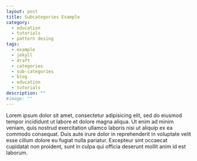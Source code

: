```yaml
---
layout: post
title: Subcategories Example
category:
  - education
  - tutorials
  - pattern desing
tags:
  - example
  - jekyll
  - draft
  - categories
  - sub-categories
  - blog
  - education
  - tutorials
description: ""
#image: ""
---
```


Lorem ipsum dolor sit amet, consectetur adipisicing elit, sed do eiusmod tempor incididunt ut labore et dolore magna aliqua. Ut enim ad minim veniam, quis nostrud exercitation ullamco laboris nisi ut aliquip ex ea commodo consequat. Duis aute irure dolor in reprehenderit in voluptate velit esse cillum dolore eu fugiat nulla pariatur. Excepteur sint occaecat cupidatat non proident, sunt in culpa qui officia deserunt mollit anim id est laborum.
